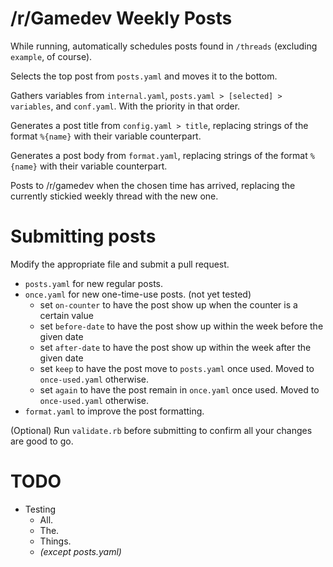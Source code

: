 # /r/Gamedev Weekly Posts

While running, automatically schedules posts found in `/threads` (excluding `example`, of course).

Selects the top post from `posts.yaml` and moves it to the bottom.

Gathers variables from `internal.yaml`, `posts.yaml > [selected] > variables`, and `conf.yaml`. With the priority in that order.

Generates a post title from `config.yaml > title`, replacing strings of the format `%{name}` with their variable counterpart.

Generates a post body from `format.yaml`, replacing strings of the format `%{name}` with their variable counterpart.

Posts to /r/gamedev when the chosen time has arrived, replacing the currently stickied weekly thread with the new one.

# Submitting posts

Modify the appropriate file and submit a pull request.

* `posts.yaml` for new regular posts.
* `once.yaml` for new one-time-use posts. (not yet tested)
  * set `on-counter` to have the post show up when the counter is a certain value
  * set `before-date` to have the post show up within the week before the given date
  * set `after-date` to have the post show up within the week after the given date
  * set `keep` to have the post move to `posts.yaml` once used. Moved to `once-used.yaml` otherwise.
  * set `again` to have the post remain in `once.yaml` once used. Moved to `once-used.yaml` otherwise.
* `format.yaml` to improve the post formatting.

(Optional) Run `validate.rb` before submitting to confirm all your changes are good to go.

# TODO

* Testing
  * All.
  * The.
  * Things.
  * *(except posts.yaml)*
